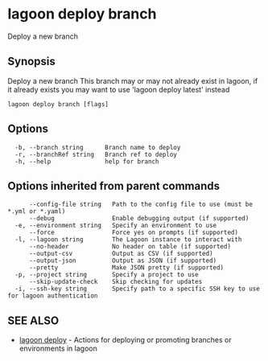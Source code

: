 # lagoon deploy branch

Deploy a new branch

## Synopsis

Deploy a new branch This branch may or may not already exist in lagoon, if it already exists you may want to use 'lagoon deploy latest' instead

```text
lagoon deploy branch [flags]
```

## Options

```text
  -b, --branch string      Branch name to deploy
  -r, --branchRef string   Branch ref to deploy
  -h, --help               help for branch
```

## Options inherited from parent commands

```text
      --config-file string   Path to the config file to use (must be *.yml or *.yaml)
      --debug                Enable debugging output (if supported)
  -e, --environment string   Specify an environment to use
      --force                Force yes on prompts (if supported)
  -l, --lagoon string        The Lagoon instance to interact with
      --no-header            No header on table (if supported)
      --output-csv           Output as CSV (if supported)
      --output-json          Output as JSON (if supported)
      --pretty               Make JSON pretty (if supported)
  -p, --project string       Specify a project to use
      --skip-update-check    Skip checking for updates
  -i, --ssh-key string       Specify path to a specific SSH key to use for lagoon authentication
```

## SEE ALSO

* [lagoon deploy](lagoon_deploy.md)     - Actions for deploying or promoting branches or environments in lagoon


